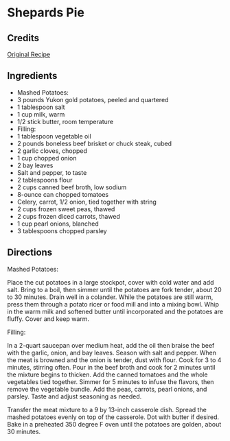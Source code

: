 # Shepards Pie 

<!-- BEGIN content -->

## Credits

[Original Recipe](http://www.foodtv.com/recipes/re-c1/0,6255,16301,00.html "http://www.foodtv.com/recipes/re-c1/0,6255,16301,00.html")

## Ingredients

- Mashed Potatoes:
- 3 pounds Yukon gold potatoes, peeled and quartered
- 1 tablespoon salt
- 1 cup milk, warm
- 1/2 stick butter, room temperature
- Filling:
- 1 tablespoon vegetable oil
- 2 pounds boneless beef brisket or chuck steak, cubed
- 2 garlic cloves, chopped
- 1 cup chopped onion
- 2 bay leaves
- Salt and pepper, to taste 
- 2 tablespoons flour
- 2 cups canned beef broth, low sodium
- 8-ounce can chopped tomatoes
- Celery, carrot, 1/2 onion, tied together with string
- 2 cups frozen sweet peas, thawed
- 2 cups frozen diced carrots, thawed
- 1 cup pearl onions, blanched
- 3 tablespoons chopped parsley

## Directions

Mashed Potatoes:  
 Place the cut potatoes in a large stockpot, cover with cold water and add salt. Bring to a boil, then simmer until the potatoes are fork tender, about 20 to 30 minutes. Drain well in a colander. While the potatoes are still warm, press them through a potato ricer or food mill and into a mixing bowl. Whip in the warm milk and softened butter until incorporated and the potatoes are fluffy. Cover and keep warm.  
  
 Filling:  
 In a 2-quart saucepan over medium heat, add the oil then braise the beef with the garlic, onion, and bay leaves. Season with salt and pepper. When the meat is browned and the onion is tender, dust with flour. Cook for 3 to 4 minutes, stirring often. Pour in the beef broth and cook for 2 minutes until the mixture begins to thicken. Add the canned tomatoes and the whole vegetables tied together. Simmer for 5 minutes to infuse the flavors, then remove the vegetable bundle. Add the peas, carrots, pearl onions, and parsley. Taste and adjust seasoning as needed.   
  
 Transfer the meat mixture to a 9 by 13-inch casserole dish. Spread the mashed potatoes evenly on top of the casserole. Dot with butter if desired. Bake in a preheated 350 degree F oven until the potatoes are golden, about 30 minutes.

<!-- END content -->

